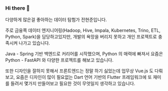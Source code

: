 ### Hi there 👋

다양하게 많은걸 좋아하는 데이터 탐험가 전현준입니다.

주로 금융쪽 데이터 엔지니어링(Hadoop, Hive, Impala, Kubernetes, Trino, ETL, Python, Spark)을 담당하고있지만, 
개발의 욕망을 버리지 못하고 개인 프로젝트로 충족시켜 나가고 있습니다.

Java - Spring 기반 백엔드로 커리어를 시작했으며, 
Python 의 매력에 빠져서 요즘은 Python - FastAPI 와 다양한 프로젝트를 해보고 있습니다.

또한 디자인을 잘하지 못해서 프론트엔드는 정말 하기 싫었는데 업무상 Vue.js 도 다뤄보고, 요즘은 디자인이 많이 필요없는 
Dart 언어 기반의 Flutter 프레임워크에 또 재미를 들려서 몇가지 만들어보고 필요한 것이 무엇일지 생각하고 있습니다.


<!--
**HyunjunJeon/HyunjunJeon** is a ✨ _special_ ✨ repository because its `README.md` (this file) appears on your GitHub profile.

Here are some ideas to get you started:

- 🔭 I’m currently working on ...
- 🌱 I’m currently learning ...
- 👯 I’m looking to collaborate on ...
- 🤔 I’m looking for help with ...
- 💬 Ask me about ...
- 📫 How to reach me: ...
- 😄 Pronouns: ...
- ⚡ Fun fact: ...
-->
